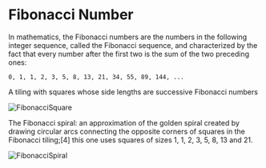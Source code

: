 # Fibonacci Number

In mathematics, the Fibonacci numbers are the numbers in the following integer sequence, called the Fibonacci sequence, and characterized by the fact that every number after the first two is the sum of the two preceding ones:

    0, 1, 1, 2, 3, 5, 8, 13, 21, 34, 55, 89, 144, ...

A tiling with squares whose side lengths are successive Fibonacci numbers

![FibonacciSquare](https://camo.githubusercontent.com/ab0c82761fef0702db0b9f0fe0796f6d13885f9623447fb1b69496e6ab635a2c/68747470733a2f2f75706c6f61642e77696b696d656469612e6f72672f77696b6970656469612f636f6d6d6f6e732f642f64622f333425324132312d4669626f6e61636369426c6f636b732e706e67)

The Fibonacci spiral: an approximation of the golden spiral created by drawing circular arcs connecting the opposite corners of squares in the Fibonacci tiling;[4] this one uses squares of sizes 1, 1, 2, 3, 5, 8, 13 and 21.

![FibonacciSpiral](https://camo.githubusercontent.com/18c5b21c9d136f66dc726cadaa62e65705bd2e6fc03d4adfc4f39b545e21e765/68747470733a2f2f75706c6f61642e77696b696d656469612e6f72672f77696b6970656469612f636f6d6d6f6e732f322f32652f4669626f6e6163636953706972616c2e737667)